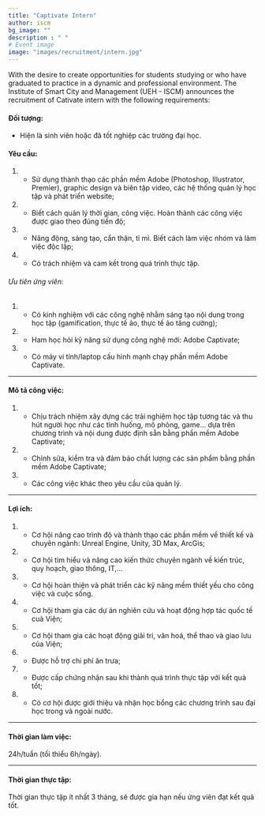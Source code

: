 ```yaml
---
title: "Captivate Intern"
author: iscm
bg_image: ""
description : " "
# Event image
image: "images/recruitment/intern.jpg"
---
```


With the desire to create opportunities for students studying or who have graduated to practice in a dynamic and professional environment. The Institute of Smart City and Management (UEH - ISCM) announces the recruitment of Cativate intern with the following requirements:


#### Đối tượng:
- Hiện là sinh viên hoặc đã tốt nghiệp các trường đại học.  
#### Yêu cầu:
1. - Sử dụng thành thạo các phần mềm Adobe (Photoshop, Illustrator, Premier), graphic design và biên tập video, các hệ thống quản lý học tập và phát triển website;
2. - Biết cách quản lý thời gian, công việc. Hoàn thành các công việc được giao theo đúng tiến độ;
3. - Năng động, sáng tạo, cẩn thận, tỉ mỉ. Biết cách làm việc nhóm và làm việc độc lập;
4. - Có trách nhiệm và cam kết trong quá trình thực tập.
###### Ưu tiên ứng viên: 
1. - Có kinh nghiệm với các công nghệ nhằm sáng tạo nội dung trong học tập (gamification, thực tế ảo, thực tế ảo tăng cường);
2. - Ham học hỏi kỹ năng sử dụng công nghệ mới: Adobe Captivate;
3. - Có máy vi tính/laptop cấu hình mạnh chạy phần mềm Adobe Captivate.
***

#### Mô tả công việc: 
1. - Chịu trách nhiệm xây dựng các trải nghiệm học tập tương tác và thu hút người học như các tình huống, mô phỏng, game... dựa trên chương trình và nội dung được định sẵn bằng phần mềm Adobe Captivate;
2. - Chỉnh sửa, kiểm tra và đảm bảo chất lượng các sản phẩm bằng phần mềm Adobe Captivate;
3. - Các công việc khác theo yêu cầu của quản lý.
***

#### Lợi ích:
1. - Cơ hội nâng cao trình độ và thành thạo các phần mềm về thiết kế và chuyên ngành: Unreal Engine, Unity, 3D Max, ArcGis;
2. - Cơ hội tìm hiểu và nâng cao kiến thức chuyên ngành về kiến trúc, quy hoạch, giao thông, IT,...
3. - Cơ hội hoàn thiện và phát triển các kỹ năng mềm thiết yếu cho công việc và cuộc sống.

4. - Cơ hội tham gia các dự án nghiên cứu và hoạt động hợp tác quốc tế cuả Viện;
5. - Cơ hội tham gia các hoạt động giải trí, văn hoá, thể thao và giao lưu của Viện;
6. - Được hỗ trợ chi phí ăn trưa;
7. - Được cấp chứng nhận sau khi thành quá trình thực tập với kết quả tốt;
8. - Có cơ hội được giới thiệu và nhận học bổng các chương trình sau đại học trong và ngoài nước.
***

#### Thời gian làm việc:
24h/tuần (tối thiểu 6h/ngày).
*** 
#### Thời gian thực tập:
Thời gian thực tập ít nhất 3 tháng, sẽ được gia hạn nếu ứng viên đạt kết quả tốt.